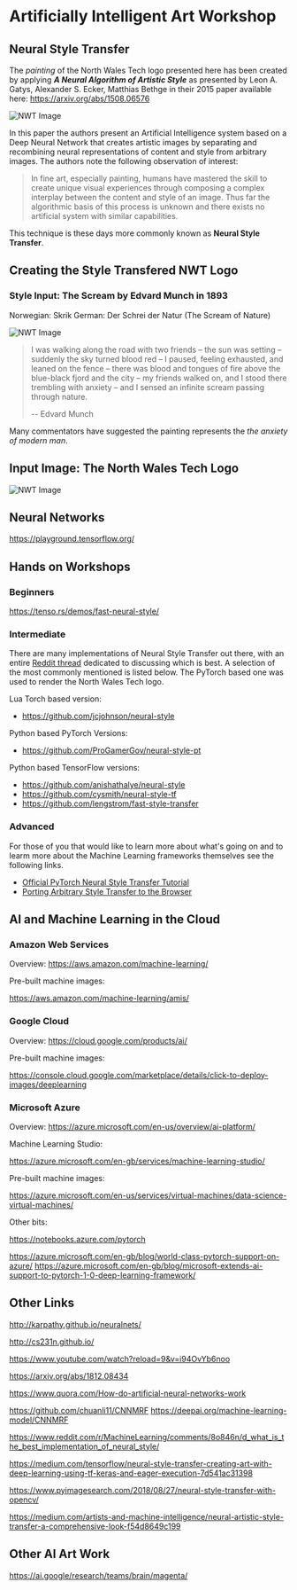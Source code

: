 
# Artificially Intelligent Art Workshop

## Neural Style Transfer

The *painting* of the North Wales Tech logo presented here has been created by applying ***A Neural Algorithm of Artistic Style*** as presented by Leon A. Gatys, Alexander S. Ecker, Matthias Bethge in their 2015 paper available here: https://arxiv.org/abs/1508.06576

![NWT Image](images/nwt-scream-900px.png)

In this paper the authors present an Artificial Intelligence system based on a Deep Neural Network that creates artistic images by separating and recombining neural representations of content and style from arbitrary images. The authors note the following observation of interest:

> In fine art, especially painting, humans have mastered the skill to
> create unique visual experiences through composing a complex interplay
> between the content and style of an image. Thus far the algorithmic
> basis of this process is unknown and there exists no artificial system
> with similar capabilities.

This technique is these days more commonly known as **Neural Style Transfer**.

## Creating the Style Transfered NWT Logo

### Style Input: The Scream by Edvard Munch in 1893

Norwegian: Skrik
German: Der Schrei der Natur (The Scream of Nature)

![NWT Image](images/scream-medium.jpg)

> I was walking along the road with two friends – the sun was setting –
> suddenly the sky turned blood red – I paused, feeling exhausted, and leaned
> on the fence – there was blood and tongues of fire above the blue-black
> fjord and the city – my friends walked on, and I stood there trembling with
> anxiety – and I sensed an infinite scream passing through nature.
> 
> -- Edvard Munch

Many commentators have suggested the painting represents the *the anxiety of modern man*.

## Input Image: The North Wales Tech Logo


![NWT Image](images/logo-blue-bg.png)

## Neural Networks

https://playground.tensorflow.org/

## Hands on Workshops

### Beginners

https://tenso.rs/demos/fast-neural-style/

### Intermediate

There are many implementations of Neural Style Transfer out there, with an entire [Reddit thread](https://www.reddit.com/r/MachineLearning/comments/8o846n/d_what_is_the_best_implementation_of_neural_style/) dedicated to discussing which is best. A selection of the most commonly mentioned is listed below. The PyTorch based one was used to render the North Wales Tech logo.

Lua Torch based version: 

* https://github.com/jcjohnson/neural-style

Python based PyTorch Versions: 

* https://github.com/ProGamerGov/neural-style-pt

Python based TensorFlow versions:

* https://github.com/anishathalye/neural-style
* https://github.com/cysmith/neural-style-tf
* https://github.com/lengstrom/fast-style-transfer

### Advanced

For those of you that would like to learn more about what's going on and to learm more about the Machine Learning frameworks themselves see the following links.

* [Official PyTorch Neural Style Transfer Tutorial](https://pytorch.org/tutorials/advanced/neural_style_tutorial.html)
* [Porting Arbitrary Style Transfer to the Browser](https://magenta.tensorflow.org/blog/2018/12/20/style-transfer-js/)

## AI and Machine Learning in the Cloud

### Amazon Web Services

Overview: https://aws.amazon.com/machine-learning/

Pre-built machine images:

https://aws.amazon.com/machine-learning/amis/

### Google Cloud

Overview: https://cloud.google.com/products/ai/

Pre-built machine images:

https://console.cloud.google.com/marketplace/details/click-to-deploy-images/deeplearning


### Microsoft Azure

Overview: https://azure.microsoft.com/en-us/overview/ai-platform/

Machine Learning Studio:

https://azure.microsoft.com/en-gb/services/machine-learning-studio/

Pre-built machine images:

https://azure.microsoft.com/en-us/services/virtual-machines/data-science-virtual-machines/

Other bits:

https://notebooks.azure.com/pytorch

https://azure.microsoft.com/en-gb/blog/world-class-pytorch-support-on-azure/
https://azure.microsoft.com/en-gb/blog/microsoft-extends-ai-support-to-pytorch-1-0-deep-learning-framework/


## Other Links

http://karpathy.github.io/neuralnets/

http://cs231n.github.io/

https://www.youtube.com/watch?reload=9&v=i94OvYb6noo

https://arxiv.org/abs/1812.08434


https://www.quora.com/How-do-artificial-neural-networks-work




https://github.com/chuanli11/CNNMRF
https://deepai.org/machine-learning-model/CNNMRF

https://www.reddit.com/r/MachineLearning/comments/8o846n/d_what_is_the_best_implementation_of_neural_style/

https://medium.com/tensorflow/neural-style-transfer-creating-art-with-deep-learning-using-tf-keras-and-eager-execution-7d541ac31398

https://www.pyimagesearch.com/2018/08/27/neural-style-transfer-with-opencv/

https://medium.com/artists-and-machine-intelligence/neural-artistic-style-transfer-a-comprehensive-look-f54d8649c199

## Other AI Art Work

https://ai.google/research/teams/brain/magenta/
